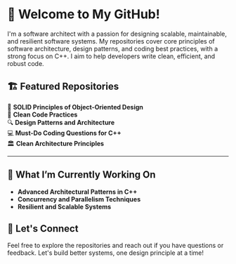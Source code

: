 # 👋 Welcome to My GitHub!

I'm a software architect with a passion for designing scalable, maintainable, and resilient software systems. My repositories cover core principles of software architecture, design patterns, and coding best practices, with a strong focus on C++. I aim to help developers write clean, efficient, and robust code.

## 🏗️ Featured Repositories

📘 **SOLID Principles of Object-Oriented Design**  
🧹 **Clean Code Practices**  
🔍 **Design Patterns and Architecture**  
💻 **Must-Do Coding Questions for C++**  
🏛️ **Clean Architecture Principles**  

---

## 🌱 What I’m Currently Working On
- **Advanced Architectural Patterns in C++**  
- **Concurrency and Parallelism Techniques**  
- **Resilient and Scalable Systems**

## 🤝 Let's Connect
Feel free to explore the repositories and reach out if you have questions or feedback. Let's build better systems, one design principle at a time!
